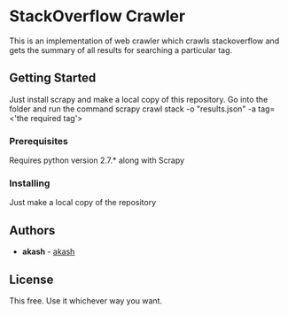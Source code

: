 

# StackOverflow Crawler

This is an implementation of web crawler which crawls stackoverflow and gets the summary of all results for searching a particular tag.

## Getting Started

Just install scrapy and make a local copy of this repository. 
Go into the folder and run the command
scrapy crawl stack -o "results.json" -a tag=<'the required tag'>


### Prerequisites

Requires python version 2.7.* along with Scrapy

### Installing

Just make a local copy of the repository







## Authors

* **akash**  - [akash](https://github.com/g-akash)



## License

This free. Use it whichever way you want.
